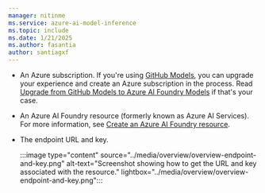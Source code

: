```yaml
---
manager: nitinme
ms.service: azure-ai-model-inference
ms.topic: include
ms.date: 1/21/2025
ms.author: fasantia
author: santiagxf
---
```


* An Azure subscription. If you're using [GitHub Models](https://docs.github.com/en/github-models/), you can upgrade your experience and create an Azure subscription in the process. Read [Upgrade from GitHub Models to Azure AI Foundry Models](../how-to/quickstart-github-models.md) if that's your case.

* An Azure AI Foundry resource (formerly known as Azure AI Services). For more information, see [Create an Azure AI Foundry resource](../how-to/quickstart-create-resources.md).

* The endpoint URL and key.

    :::image type="content" source="../media/overview/overview-endpoint-and-key.png" alt-text="Screenshot showing how to get the URL and key associated with the resource." lightbox="../media/overview/overview-endpoint-and-key.png":::